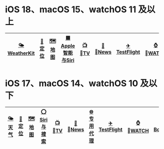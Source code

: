 # iOS 18、macOS 15、watchOS 11 及以上
| [🌤<br>WeatherKit](./🌤-WeatherKit) | [📍<br>定位](./📍-定位) | [🗺️<br>地图](./🗺-地图) | [🟥<br>Apple智能与Siri](./🟥-Apple智能与Siri) | [📺<br>TV](./📺-TV) | [📰<br>News](./📰-News) | [✈<br>TestFlight](./✈-TestFlight) | [⌚️<br>WATCH](./⌚️-WATCH) | [🧰<br>BoxJs](./🧰-BoxJs) |
| :---: | :---: | :---: | :---: | :---: | :---: | :---: | :---: | :---: |

# iOS 17、macOS 14、watchOS 10 及以下
| [🌤<br>天气](./🌤-天气) | [📍<br>定位](./📍-定位) | [🗺️<br>地图](./🗺-地图) | [⭕<br>Siri与搜索](./⭕-Siri与搜索) | [📺<br>TV](./📺-TV) | [📰<br>News](./📰-News) | [🌐<br>专用代理](./🌐-专用代理) | [✈<br>TestFlight](./✈-TestFlight) | [⌚️<br>WATCH](./⌚️-WATCH) | [🧰<br>BoxJs](./🧰-BoxJs) |
| :---: | :---: | :---: | :---: | :---: | :---: | :---: | :---: | :---: | :---: |
